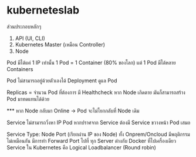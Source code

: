 # kuberneteslab

ส่วนประกอบหลักๆ
1. API (UI, CLI)
2. Kubernetes Master (เหมือน Controller)
3. Node

Pod มีได้แค่ 1 IP เท่านั้น
1 Pod = 1 Container (80% ของโลก) แต่ 1 Pod มีได้หลาย Containers

Pod ไม่สามารถอยู่ด้วยตัวเองได้
Deployment ดูแล Pod

Replicas = จำนวน Pod ที่ต้องการ
มี Healthcheck หาก Node เกิดตาย มันก็สามารถสร้าง Pod มาทดแทนได้ด้วย

*** หาก Node กลับมา Online -> Pod จะไม่โยกกลับที่ Node เดิม

Service
ไม่สามารถวิ่งหา IP Pod หากปราศจาก Service ต้องมี Service ขวางหน้า Pod เสมอ

Service Type: Node Port (เรียกผ่าน IP ของ Node)
ทั้ง Onprem/Oncloud มีพฤติกรรมไม่เหมือนกัน
มีการทำ Forward Port ไปที่ ทุก Server ต่างกับ Docker ที่ไปเครื่องเดียว
Service ใน Kubernetes คือ Logical Loadbalancer (Round robin)



